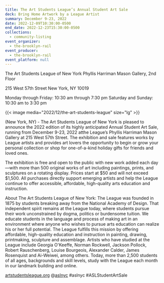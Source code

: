 ```yaml
---
title: The Art Students League’s Annual Student Art Sale
deck: Bring Home Artwork by a League Artist
summary: December 9-23, 2022
date: 2022-12-09T10:30:00-0500
end_date: 2022-12-23T15:30:00-0500
collections:
  - community-listing
event_organizer:
  - the-brooklyn-rail
event_producer:
  - the-brooklyn-rail
event_platform: null
---
```

The Art Students League of New York
Phyllis Harriman Mason Gallery, 2nd Floor

215 West 57th Street
New York, NY 10019

Monday through Friday: 10:30 am through 7:30 pm Saturday and Sunday: 10:30 am to 3:30 pm

{{< image media="2022/12/the-art-students-league" size="lg" >}}

(New York, NY) - The Art Students League of New York is pleased to announce the 2022 edition of its highly anticipated Annual Student Art Sale, running from December 9-23, 2022 atthe League’s Phyllis Harriman Mason Gallery at 215 West 57th Street. The exhibition and sale features works by League artists and provides art lovers the opportunity to begin or grow your personal collection or shop for one-of-a-kind holiday gifts for friends and loved ones. 

The exhibition is free and open to the public with new work added each day—with more than 500 original works of art including paintings, prints, and sculptures on a rotating display. Prices start at $50 and will not exceed $1,500. All purchases directly support emerging artists and help the League continue to offer accessible, affordable, high-quality arts education and instruction.


About The Art Students League of New York:
The League was founded in 1875 by students breaking away from the National Academy of Design. That independent spirit remains at the League today, where students pursue their work unconstrained by dogma, politics or burdensome tuition. We educate students in the language and process of making art in an environment where anyone who wishes to pursue arts education can realize his or her full potential. The League fulfills this mission by offering affordable, high-quality education and instruction in painting, drawing, printmaking, sculpture and assemblage. Artists who have studied at the League include Georgia O'Keeffe, Norman Rockwell, Jackson Pollock, Robert Rauschenberg, Louise Bourgeois, Alexander Calder, James Rosenquist and Ai-Weiwei, among others. Today, more than 2,500 students of all ages, backgrounds and skill levels, study with the League each month in our landmark building and online.


[artstudentsleague.org](https://www.artstudentsleague.org/)
@[aslnyc](https://www.instagram.com/aslnyc/) #aslnyc #ASLStudentArtSale ​​